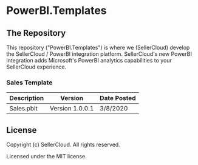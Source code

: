 # PowerBI.Templates

## The Repository
This repository ("PowerBI.Templates") is where we (SellerCloud) develop the SellerCloud / PowerBI integration platform.
SellerCloud's new PowerBI integration adds Microsoft's PowerBI analytics capabilities to your SellerCloud experience.


### Sales Template
 Description | Version | Date Posted
|---|---|---|
| Sales.pbit | Version 1.0.0.1 | 3/8/2020 |

## License
Copyright (c) SellerCloud. All rights reserved.

Licensed under the MIT license.
